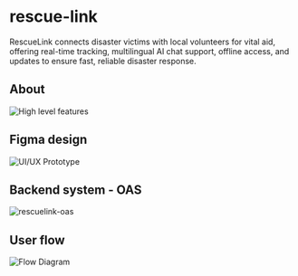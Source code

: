# rescue-link

RescueLink connects disaster victims with local volunteers for vital aid, offering real-time tracking, multilingual AI chat support, offline access, and updates to ensure fast, reliable disaster response.

## About

![High level features](https://github.com/user-attachments/assets/1626eecf-ace9-4025-9909-fbe9f1a4afd1)

## Figma design
![UI/UX Prototype](https://www.figma.com/proto/jfQxt9NVzPRNsVsTEFH8Ea/Rescue-Link?node-id=4-2&node-type=canvas&t=M6MMIH3TzZRwkUy9-1&scaling=scale-down&content-scaling=fixed&page-id=0%3A1&starting-point-node-id=4%3A2)

## Backend system - OAS
![rescuelink-oas](https://naveen-oops.github.io/rescue-link/)

## User flow

![Flow Diagram](https://github.com/user-attachments/assets/83216396-19ce-4c7a-8aea-ee13578775b2)
